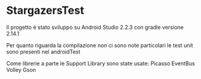 # StargazersTest

Il progetto è stato sviluppo su Android Studio 2.2.3 con gradle versione 2.14.1

Per quanto riguarda la compilazione non ci sono note particolari le test unit sono presenti nel androidTest

Come librerie a parte le Support Library sono state usate:
Picasso
EventBus
Volley
Gson
